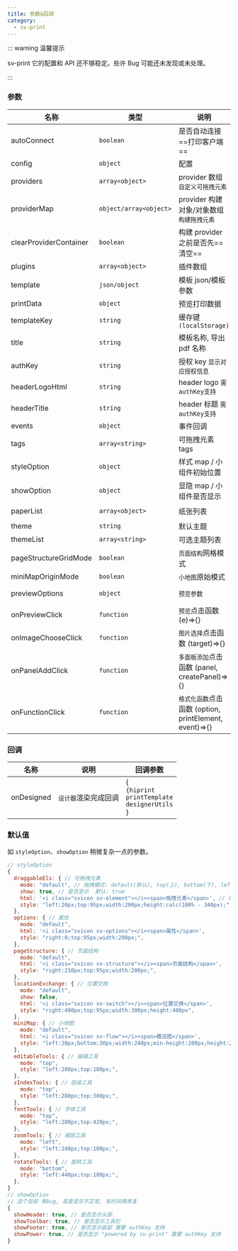 ```yaml
---
title: 参数&回调
category:
  - sv-print
---
```


::: warning 温馨提示

sv-print 它的配置和 API 还不够稳定。些许 Bug 可能还未发现或未处理。

:::

### 参数

| 名称                   | 类型                   | 说明                                                   | 默认值                 | 备注                                                               |
| ---------------------- | ---------------------- | ------------------------------------------------------ | ---------------------- | ------------------------------------------------------------------ |
| autoConnect            | `boolean`              | 是否自动连接==打印客户端==                             | `undefined`            |                                                                    |
| config                 | `object`               | 配置                                                   | `undefined`            | `hiprint.setConfig`                                                |
| providers              | `array<object>`        | provider 数组<br>`自定义可拖拽元素`                    | `[]`                   |                                                                    |
| providerMap            | `object/array<object>` | provider 构建对象/对象数组<br>`构建拖拽元素`           | `undefined`            | `{container:'容器选择器',value:'provider type(如:defaultModule)'}` |
| clearProviderContainer | `boolean`              | 构建 provider 之前是否先==清空==                       | `true`                 |                                                                    |
| plugins                | `array<object>`        | 插件数组                                               | `[]`                   |                                                                    |
| template               | `json/object`          | 模板 json/模板参数                                     | `{}`                   | `模板参数`: new 模板的参数                                         |
| printData              | `object`               | 预览打印数据                                           | `{name:"abcd"}`        |                                                                    |
| templateKey            | `string`               | 缓存键`(localStorage)`                                 | `default-template`     |                                                                    |
| title                  | `string`               | 模板名称, 导出 pdf 名称                                | `默认模板`             |                                                                    |
| authKey                | `string`               | 授权 key `显示对应授权信息`                            | ``                     |                                                                    |
| headerLogoHtml         | `string`               | header logo `需authKey支持`                            | ``                     |                                                                    |
| headerTitle            | `string`               | header 标题 `需authKey支持`                            | ``                     |                                                                    |
| events                 | `object`               | 事件回调                                               | `{}`                   |                                                                    |
| tags                   | `array<string>`        | 可拖拽元素 tags                                        | `['.draggable-ele']`   |                                                                    |
| styleOption            | `object`               | 样式 map / 小组件初始位置                              | `{}` ==有默认值合并==  |                                                                    |
| showOption             | `object`               | 显隐 map / 小组件是否显示                              | `{}` ==有默认值合并==  |                                                                    |
| paperList              | `array<object>`        | 纸张列表                                               | `A1-A7 B1-B7`          | `{ type: "A1", width: 594, height: 841 }`                          |
| theme                  | `string`               | 默认主题                                               | `light`                | ``                                                                 |
| themeList              | `array<string>`        | 可选主题列表                                           | `["light","dark",...]` | [daisyui](https://daisyui.com/docs/themes/)                        |
| pageStructureGridMode  | `boolean`              | `页面结构`网格模式                                     | `false`                |                                                                    |
| miniMapOriginMode      | `boolean`              | `小地图`原始模式                                       | `false`                |                                                                    |
| previewOptions         | `object`               | `预览参数`                                             | `{}`                   | `{showPdf:false}`<br/>隐藏导出 pdf 按钮                            |
| onPreviewClick         | `function`             | `预览`点击函数 (e)=>{}                                 | `undefined`            |                                                                    |
| onImageChooseClick     | `function`             | `图片选择`点击函数 (target)=>{}                        | `undefined`            |                                                                    |
| onPanelAddClick        | `function`             | `多面板添加`点击函数 (panel, createPanel)=>{}          | `undefined`            |                                                                    |
| onFunctionClick        | `function`             | `格式化函数`点击函数 (option, printElement, event)=>{} | `undefined`            |                                                                    |

### 回调

| 名称       | 说明                 | 回调参数                                                       |
| ---------- | -------------------- | -------------------------------------------------------------- |
| onDesigned | `设计器`渲染完成回调 | {<br/>`{hiprint`<br/>`printTemplate`<br/>`designerUtils`<br/>} |

### 默认值

如 `styleOption`、`showOption` 稍微复杂一点的参数。

```js
// styleOption
{
  draggableEls: { // 可拖拽元素
    mode: "default", // 拖拽模式: default(默认), top(上), bottom(下), left(左), right(右), fixed(固定)
    show: true, // 是否显示  默认: true
    html: '<i class="svicon sv-element"></i><span>拖拽元素</span>', // 缩放 左侧的 按钮/icon (一般不用)
    style: "left:20px;top:95px;width:200px;height:calc(100% - 340px);", // 样式
  },
  options: { // 属性
    mode: "default",
    html: '<i class="svicon sv-options"></i><span>属性</span>',
    style: "right:0;top:95px;width:200px;",
  },
  pageStructure: { // 页面结构
    mode: "default",
    html: '<i class="svicon sv-structure"></i><span>页面结构</span>',
    style: "right:210px;top:95px;width:200px;",
  },
  locationExchange: { // 位置交换
    mode: "default",
    show: false,
    html: '<i class="svicon sv-switch"></i><span>位置交换</span>',
    style: "right:490px;top:95px;width:300px;height:400px",
  },
  miniMap: { // 小地图
    mode: "default",
    html: '<i class="svicon sv-flow"></i><span>概览图</span>',
    style: "left:20px;bottom:30px;width:240px;min-height:200px;height:200px",
  },
  editableTools: { // 编辑工具
    mode: "top",
    style: "left:280px;top:180px;",
  },
  zIndexTools: { // 层级工具
    mode: "top",
    style: "left:280px;top:300px;",
  },
  fontTools: { // 字体工具
    mode: "top",
    style: "left:280px;top:420px;",
  },
  zoomTools: { // 缩放工具
    mode: "left",
    style: "left:240px;top:100px;",
  },
  rotateTools: { // 旋转工具
    mode: "bottom",
    style: "left:440px;top:180px;",
  },
}
// showOption
// 这个目前 有bug, 高度显示不正常, 有时间再修复
{
  showHeader: true, // 是否显示头部
  showToolbar: true, // 是否显示工具栏
  showFooter: true, // 是否显示底部 需要 authKey 支持
  showPower: true, // 是否显示 "powered by sv-print" 需要 authKey 支持
}
```
